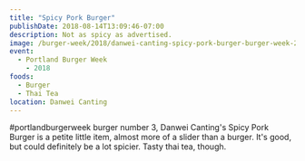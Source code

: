```yaml
---
title: "Spicy Pork Burger"
publishDate: 2018-08-14T13:09:46-07:00
description: Not as spicy as advertised.
image: /burger-week/2018/danwei-canting-spicy-pork-burger-burger-week-2018.jpg
event:
  - Portland Burger Week
    - 2018  
foods:
  - Burger
  - Thai Tea
location: Danwei Canting
---
```

#portlandburgerweek burger number 3, Danwei Canting's Spicy Pork Burger is a petite little item, almost more of a slider than a burger. It's good, but could definitely be a lot spicier. Tasty thai tea, though.